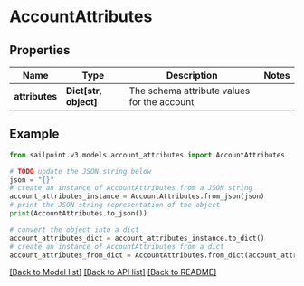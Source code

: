 # AccountAttributes


## Properties

Name | Type | Description | Notes
------------ | ------------- | ------------- | -------------
**attributes** | **Dict[str, object]** | The schema attribute values for the account | 

## Example

```python
from sailpoint.v3.models.account_attributes import AccountAttributes

# TODO update the JSON string below
json = "{}"
# create an instance of AccountAttributes from a JSON string
account_attributes_instance = AccountAttributes.from_json(json)
# print the JSON string representation of the object
print(AccountAttributes.to_json())

# convert the object into a dict
account_attributes_dict = account_attributes_instance.to_dict()
# create an instance of AccountAttributes from a dict
account_attributes_from_dict = AccountAttributes.from_dict(account_attributes_dict)
```
[[Back to Model list]](../README.md#documentation-for-models) [[Back to API list]](../README.md#documentation-for-api-endpoints) [[Back to README]](../README.md)



